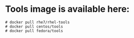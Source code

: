 # Tools image is available here:
```
# docker pull rhe7/rhel-tools
# docker pull centos/tools
# docker pull fedora/tools
